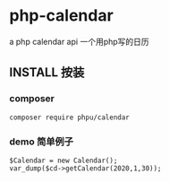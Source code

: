 # php-calendar
a php calendar api 一个用php写的日历

## INSTALL 按装

### composer

```
composer require phpu/calendar
```

### demo 简单例子

```
$Calendar = new Calendar();
var_dump($cd->getCalendar(2020,1,30));

```
